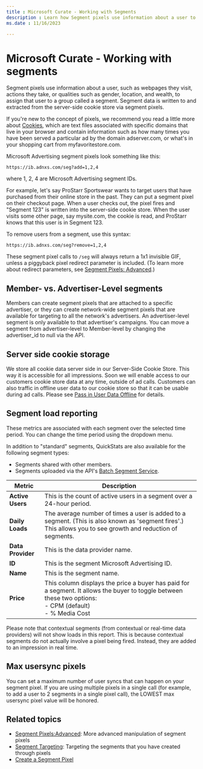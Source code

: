 ```yaml
---
title : Microsoft Curate - Working with Segments
description : Learn how Segment pixels use information about a user to assign that user to a group called a segment. 
ms.date : 11/16/2023

---
```



# Microsoft Curate - Working with segments

Segment pixels use information about a user, such as webpages they
visit, actions they take, or qualities such as gender, location, and
wealth, to assign that user to a group called a segment. Segment data is
written to and extracted from the server-side cookie store via segment
pixels.

If you're new to the concept of pixels, we recommend you read a little
more about [Cookies](https://en.wikipedia.org/wiki/HTTP_cookie), which are text files associated with specific domains that live in your browser and contain information such as how many times you have been served a particular ad by the domain adserver.com, or what's in your shopping cart from myfavoritestore.com.

Microsoft Advertising segment pixels look something like this:

``` 
https://ib.adnxs.com/seg?add=1,2,4
```

where 1, 2, 4 are Microsoft Advertising segment IDs.

For example, let's say ProStarr Sportswear wants to target users that
have purchased from their online store in the past. They can put a
segment pixel on their checkout page. When a user checks out, the pixel
fires and "Segment 123" is written into the server-side cookie store.
When the user visits some other page, say mysite.com, the cookie is
read, and ProStarr knows that this user is in Segment 123.

To remove users from a segment, use this syntax:

``` 
https://ib.adnxs.com/seg?remove=1,2,4
```

These segment pixel calls to `/seg` will always return a 1x1 invisible
GIF, unless a piggyback pixel redirect parameter is
included. (To learn more about redirect parameters, see [Segment Pixels:
Advanced](segment-pixels-advanced.md).)

## Member- vs. Advertiser-Level segments

Members can create segment pixels that are
attached to a specific advertiser, or they can create network-wide
segment pixels that are available for targeting to all the network's
advertisers. An advertiser-level segment is only available to that
advertiser's campaigns. You can move a segment from advertiser-level to
Member-level by changing the advertiser_id to
null via the API.

## Server side cookie storage

We store all cookie data server side in our Server-Side
Cookie Store. This way it is accessible for all impressions. Soon
we will enable access to our customers cookie store data at any time,
outside of ad calls. Customers can also traffic in offline user data to
our cookie store so that it can be usable during ad calls. Please see [Pass in User Data Offline](pass-in-user-data-offline.md) for details.

## Segment load reporting

These metrics are associated with each segment over the selected time
period. You can change the time period using the dropdown menu.

In addition to "standard" segments, QuickStats are also available for
the following segment types:

- Segments shared with other members.
- Segments uploaded via the API's [Batch Segment Service](../digital-platform-api/batch-segment-service.md).

| Metric        | Description                                                                                                                                                 |
|---------------|-------------------------------------------------------------------------------------------------------------------------------------------------------------|
| **Active Users**  | This is the count of active users in a segment over a 24-hour period.                                                                                       |
| **Daily Loads**  | The average number of times a user is added to a segment. (This is also known as 'segment fires'.) This allows you to see growth and reduction of segments. |
| **Data Provider** | This is the data provider name.                                                                                                                             |
| **ID**            | This is the segment Microsoft Advertising ID.                                                                                                                               |
| **Name**          | This is the segment name.                                                                                                                                   |
| **Price**        | This column displays the price a buyer has paid for a segment. It allows the buyer to toggle between these two options: <br> - CPM (default) <br> - % Media Cost          |

Please note that contextual segments (from contextual or real-time data
providers) will not show loads in this report. This is because
contextual segments do not actually involve a pixel being fired.
Instead, they are added to an impression in real time.

## Max usersync pixels

You can set a maximum number of user syncs that
can happen on your segment pixel. If you are using multiple pixels in a
single call (for example, to add a user to 2 segments in a single pixel
call), the LOWEST max usersync pixel value will be honored.

## Related topics

- [Segment Pixels:Advanced](segment-pixels-advanced.md): More advanced manipulation of segment pixels
- [Segment Targeting](segment-targeting.md): Targeting the segments that you have created through pixels
- [Create a Segment Pixel](create-a-segment-pixel.md)
